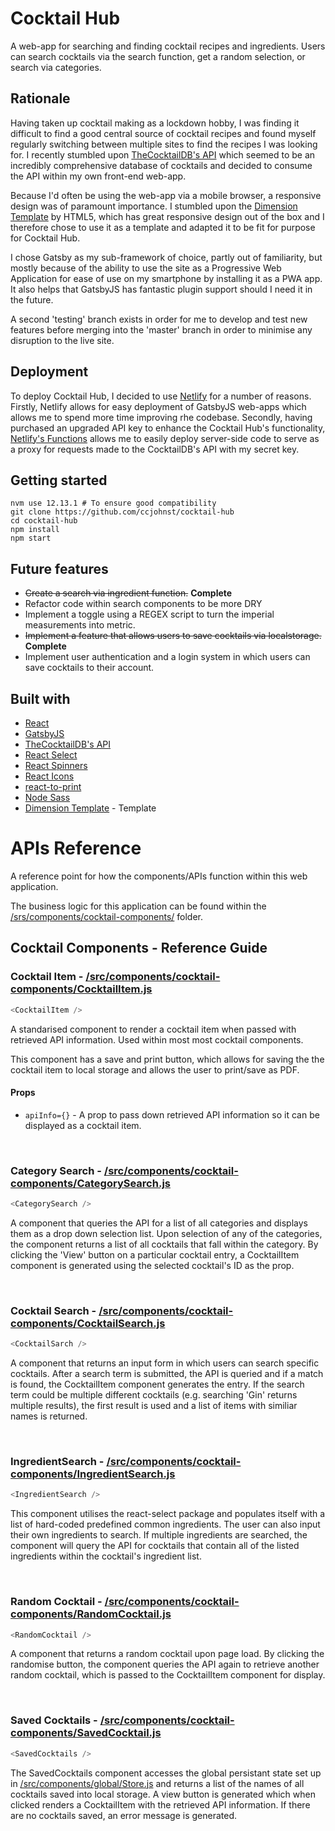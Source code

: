 # Cocktail Hub

A web-app for searching and finding cocktail recipes and ingredients. Users can search cocktails via the search function, get a random selection, or search via categories.

## Rationale

Having taken up cocktail making as a lockdown hobby, I was finding it difficult to find a good central source of cocktail recipes and found myself regularly switching between multiple sites to find the recipes I was looking for. I recently stumbled upon [TheCocktailDB's API](https://www.thecocktaildb.com/api.php) which seemed to be an incredibly comprehensive database of cocktails and decided to consume the API within my own front-end web-app.

Because I'd often be using the web-app via a mobile browser, a responsive design was of paramount importance. I stumbled upon the [Dimension Template](https://html5up.net/) by HTML5, which has great responsive design out of the box and I therefore chose to use it as a template and adapted it to be fit for purpose for Cocktail Hub.

I chose Gatsby as my sub-framework of choice, partly out of familiarity, but mostly because of the ability to use the site as a Progressive Web Application for ease of use on my smartphone by installing it as a PWA app. It also helps that GatsbyJS has fantastic plugin support should I need it in the future.

A second 'testing' branch exists in order for me to develop and test new features before merging into the 'master' branch in order to minimise any disruption to the live site.

## Deployment

To deploy Cocktail Hub, I decided to use [Netlify](https://www.netlify.com/) for a number of reasons. Firstly, Netlify allows for easy deployment of GatsbyJS web-apps which allows me to spend more time improving rhe codebase. Secondly, having purchased an upgraded API key to enhance the Cocktail Hub's functionality, [Netlify's Functions](https://www.netlify.com/products/functions/) allows me to easily deploy server-side code to serve as a proxy for requests made to the CocktailDB's API with my secret key.

## Getting started

```
nvm use 12.13.1 # To ensure good compatibility
git clone https://github.com/ccjohnst/cocktail-hub
cd cocktail-hub
npm install
npm start
```

## Future features

- ~~Create a search via ingredient function.~~ **Complete**
- Refactor code within search components to be more DRY
- Implement a toggle using a REGEX script to turn the imperial measurements into metric.
- ~~Implement a feature that allows users to save cocktails via localstorage.~~ **Complete**
- Implement user authentication and a login system in which users can save cocktails to their account.

## Built with

- [React](https://reactjs.org/)
- [GatsbyJS](https://www.gatsbyjs.com/)
- [TheCocktailDB's API](https://www.thecocktaildb.com/api.php)
- [React Select](https://react-select.com/home)
- [React Spinners](https://www.npmjs.com/package/react-spinners)
- [React Icons](https://react-icons.github.io/react-icons/)
- [react-to-print](https://www.npmjs.com/package/react-to-print)
- [Node Sass](https://www.npmjs.com/package/node-sass)
- [Dimension Template](https://html5up.net/) - Template

# APIs Reference

A reference point for how the components/APIs function within this web application.

The business logic for this application can be found within the [/srs/components/cocktail-components/](/src/components/cocktail-components/) folder.

## Cocktail Components - Reference Guide

### Cocktail Item - [/src/components/cocktail-components/CocktailItem.js](/src/components/cocktail-componenets/CocktailItem.js)

```js
<CocktailItem />
```
A standarised component to render a cocktail item when passed with retrieved API information. Used within most most cocktail components.

This component has a save and print button, which allows for saving the the cocktail item to local storage and allows the user to print/save as PDF.
#### Props
- `apiInfo={}` - A prop to pass down retrieved API information so it can be displayed as a cocktail item.

<br>

### Category Search - [/src/components/cocktail-components/CategorySearch.js](/src/components/cocktail-componenets/CategorySearch.js)

```js
<CategorySearch />
```

A component that queries the API for a list of all categories and displays them as a drop down selection list. Upon selection of any of the categories, the component returns a list of all cocktails that fall within the category. By clicking the 'View' button on a particular cocktail entry, a CocktailItem component is generated using the selected cocktail's ID as the prop.

<br>

### Cocktail Search - [/src/components/cocktail-components/CocktailSearch.js](/src/components/cocktail-componenets/CocktailSearch.js)

```js
<CocktailSarch />
```

A component that returns an input form in which users can search specific cocktails. After a search term is submitted, the API is queried and if a match is found, the CocktailItem component generates the entry. If the search term could be multiple different cocktails (e.g. searching 'Gin' returns multiple results), the first result is used and a list of items with similiar names is returned.

<br>

### IngredientSearch - [/src/components/cocktail-components/IngredientSearch.js](/src/components/cocktail-componenets/IngredientSearch.js)

```js
<IngredientSearch />
```

This component utilises the react-select package and populates itself with a list of hard-coded predefined common ingredients. The user can also input their own ingredients to search. If multiple ingredients are searched, the component will query the API for cocktails that contain all of the listed ingredients within the cocktail's ingredient list.

<br>

### Random Cocktail - [/src/components/cocktail-components/RandomCocktail.js](/src/components/cocktail-componenets/RandomCocktail.js)

```js
<RandomCocktail />
```

A component that returns a random cocktail upon page load. By clicking the randomise button, the component queries the API again to retrieve another random cocktail, which is passed to the CocktailItem component for display.

<br>

### Saved Cocktails - [/src/components/cocktail-components/SavedCocktail.js](/src/components/cocktail-componenets/SavedCocktails.js)

```js
<SavedCocktails />
```

The SavedCocktails component accesses the global persistant state set up in [/src/components/global/Store.js](/src/components/global/Sotre.js) and returns a list of the names of all cocktails saved into local storage. A view button is generated which when clicked renders a CocktailItem with the retrieved API information. If there are no cocktails saved, an error message is generated.

<br>